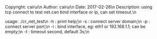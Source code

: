 Copyright:   cairui\n
Author:      cairui\n
Date:        2017-02-26\n
Description: using tcp connect to test net.can bind interface or ip, can set timeout.\n

usage: ./cr_net_test\n
    		   -h : print help;\n
		   -s : connect server domain;\n
		   -p : connect server port;\n
		   -i : bind interface, eg: eth1 or 192.168.1.1; can be empty;\n
		   -t : timeout second, default 3s;\n

